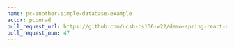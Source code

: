 ```yaml
---
name: pc-another-simple-database-example
actor: pconrad
pull_request_url: https://github.com/ucsb-cs156-w22/demo-spring-react-example-v2/pull/47
pull_request_num: 47
---
```

